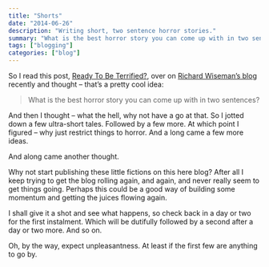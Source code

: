 ```yaml
---
title: "Shorts"
date: "2014-06-26"
description: "Writing short, two sentence horror stories."
summary: "What is the best horror story you can come up with in two sentences?"
tags: ["blogging"]
categories: ["blog"]
---
```


So I read this post, [Ready To Be Terrified?](http://richardwiseman.wordpress.com/2014/05/06/ready-to-be-terrified/), over on [Richard Wiseman’s blog](http://richardwiseman.wordpress.com/) recently and thought – that’s a pretty cool idea:

> What is the best horror story you can come up with in two sentences?

And then I thought – what the hell, why not have a go at that. So I jotted down a few ultra-short tales. Followed by a few more. At which point I figured – why just restrict things to horror. And a long came a few more ideas.

And along came another thought.

Why not start publishing these little fictions on this here blog? After all I keep trying to get the blog rolling again, and again, and never really seem to get things going. Perhaps this could be a good way of building some momentum and getting the juices flowing again.

I shall give it a shot and see what happens, so check back in a day or two for the first instalment. Which will be dutifully followed by a second after a day or two more. And so on.

Oh, by the way, expect unpleasantness. At least if the first few are anything to go by.
